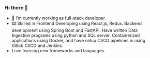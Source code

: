 ### Hi there 👋


- 🔭 I’m currently working as full-stack developer.
- ⌨️ Skilled in Frontend Developing using React.js, Redux. Backend development using Spring Boot and FastAPI. Have written Data Ingestion programs using python and SQL server. Containerized applications using Docker, and have setup CI/CD pipelines in using Gitlab CI/CD and Jenkins.
- Love learning new frameworks and languages.

<!--
**aneesh98/aneesh98** is a ✨ _special_ ✨ repository because its `README.md` (this file) appears on your GitHub profile.

Here are some ideas to get you started:

- 🔭 I’m currently working as full-stack developer.
- 🌱 I’m currently learning ...
- 👯 I’m looking to collaborate on ...
- 🤔 I’m looking for help with ...
- 💬 Ask me about ...
- 📫 How to reach me: ...
- 😄 Pronouns: ...
- ⚡ Fun fact: ...
-->
